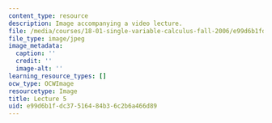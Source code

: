 ```yaml
---
content_type: resource
description: Image accompanying a video lecture.
file: /media/courses/18-01-single-variable-calculus-fall-2006/e99d6b1fdc37516484b36c2b6a466d89_lec05.jpg
file_type: image/jpeg
image_metadata:
  caption: ''
  credit: ''
  image-alt: ''
learning_resource_types: []
ocw_type: OCWImage
resourcetype: Image
title: Lecture 5
uid: e99d6b1f-dc37-5164-84b3-6c2b6a466d89
---
```

